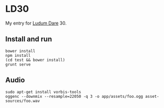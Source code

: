 # LD30

My entry for [Ludum Dare](http://www.ludumdare.com/compo/) 30.

## Install and run

    bower install
    npm install
    (cd test && bower install)
    grunt serve

## Audio

    sudo apt-get install vorbis-tools
    oggenc --downmix --resample=22050 -q 3 -o app/assets/foo.ogg asset-sources/foo.wav
